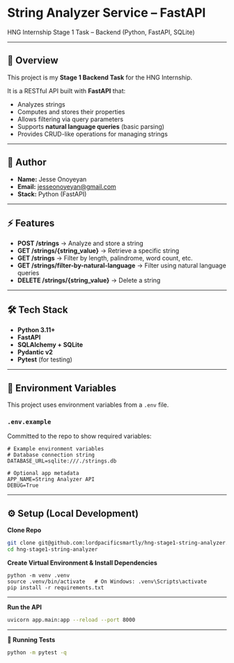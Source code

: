 # String Analyzer Service – FastAPI  
HNG Internship Stage 1 Task – Backend (Python, FastAPI, SQLite)

---

## 📖 Overview
This project is my **Stage 1 Backend Task** for the HNG Internship.  

It is a RESTful API built with **FastAPI** that:
- Analyzes strings
- Computes and stores their properties
- Allows filtering via query parameters
- Supports **natural language queries** (basic parsing)
- Provides CRUD-like operations for managing strings

---

## 👤 Author
- **Name:** Jesse Onoyeyan 
- **Email:** jesseonoyeyan@gmail.com 
- **Stack:** Python (FastAPI)

---

## ⚡ Features
- **POST /strings** → Analyze and store a string  
- **GET /strings/{string_value}** → Retrieve a specific string  
- **GET /strings** → Filter by length, palindrome, word count, etc.  
- **GET /strings/filter-by-natural-language** → Filter using natural language queries  
- **DELETE /strings/{string_value}** → Delete a string  

---

## 🛠 Tech Stack
- **Python 3.11+**
- **FastAPI**
- **SQLAlchemy + SQLite**
- **Pydantic v2**
- **Pytest** (for testing)

---

## 🔑 Environment Variables

This project uses environment variables from a `.env` file.

### `.env.example`
Committed to the repo to show required variables:
```env
# Example environment variables
# Database connection string
DATABASE_URL=sqlite:///./strings.db

# Optional app metadata
APP_NAME=String Analyzer API
DEBUG=True
```
---
## ⚙️ Setup (Local Development)
**Clone Repo**
```bash
git clone git@github.com:lordpacificsmartly/hng-stage1-string-analyzer.git
cd hng-stage1-string-analyzer
```
**Create Virtual Environment & Install Dependencies**
```base
python -m venv .venv
source .venv/bin/activate   # On Windows: .venv\Scripts\activate
pip install -r requirements.txt
```
---
**Run the API**
```bash
uvicorn app.main:app --reload --port 8000
```
---
**🧪 Running Tests**
```bash
python -m pytest -q
```